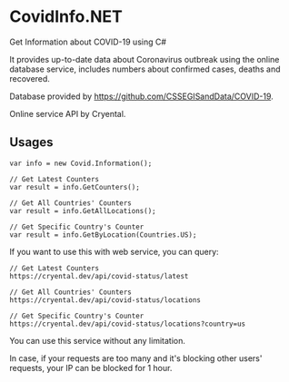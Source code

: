 # CovidInfo.NET
Get Information about COVID-19 using C#

It provides up-to-date data about Coronavirus outbreak using the online database service, includes numbers about confirmed cases, deaths and recovered.

Database provided by https://github.com/CSSEGISandData/COVID-19. 

Online service API by Cryental.

## Usages
```
var info = new Covid.Information();

// Get Latest Counters
var result = info.GetCounters();

// Get All Countries' Counters
var result = info.GetAllLocations();

// Get Specific Country's Counter
var result = info.GetByLocation(Countries.US);
```

If you want to use this with web service, you can query:

```
// Get Latest Counters
https://cryental.dev/api/covid-status/latest

// Get All Countries' Counters
https://cryental.dev/api/covid-status/locations

// Get Specific Country's Counter
https://cryental.dev/api/covid-status/locations?country=us
```


You can use this service without any limitation. 

In case, if your requests are too many and it's blocking other users' requests, your IP can be blocked for 1 hour.
